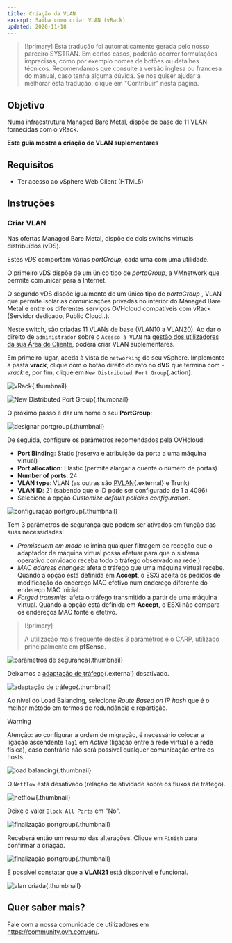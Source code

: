 ```yaml
---
title: Criação da VLAN
excerpt: Saiba como criar VLAN (vRack)
updated: 2020-11-18
---
```


> [!primary]
> Esta tradução foi automaticamente gerada pelo nosso parceiro SYSTRAN. Em certos casos, poderão ocorrer formulações imprecisas, como por exemplo nomes de botões ou detalhes técnicos. Recomendamos que consulte a versão inglesa ou francesa do manual, caso tenha alguma dúvida. Se nos quiser ajudar a melhorar esta tradução, clique em "Contribuir" nesta página.
>

## Objetivo

Numa infraestrutura Managed Bare Metal, dispõe de base de 11 VLAN fornecidas com o vRack.

**Este guia mostra a criação de VLAN suplementares**

## Requisitos

- Ter acesso ao vSphere Web Client (HTML5)

## Instruções

### Criar VLAN

Nas ofertas Managed Bare Metal, dispõe de dois switchs virtuais distribuídos (vDS). 

Estes *vDS* comportam várias *portGroup*, cada uma com uma utilidade.

O primeiro vDS dispõe de um único tipo de *portaGroup*, a VMnetwork que permite comunicar para a Internet.

O segundo vDS dispõe igualmente de um único tipo de *portaGroup* , VLAN que permite isolar as comunicações privadas no interior do Managed Bare Metal e entre os diferentes serviços OVHcloud compatíveis com vRack (Servidor dedicado, Public Cloud..). 

Neste switch, são criadas 11 VLANs de base (VLAN10 a VLAN20). Ao dar o direito de `administrador` sobre o `Acesso à VLAN` na [gestão dos utilizadores da sua Área de Cliente](/pages/cloud/managed-bare-metal/manager-ovhcloud#utilizadores), poderá criar VLAN suplementares.

Em primeiro lugar, aceda à vista de `networking` do seu vSphere. Implemente a pasta **vrack**, clique com o botão direito do rato no **dVS** que termina com *-vrack* e, por fim, clique em `New Distributed Port Group`{.action}.

![vRack](images/07network.png){.thumbnail}

![New Distributed Port Group](images/08network1.png){.thumbnail}

O próximo passo é dar um nome o seu **PortGroup**:

![designar portgroup](images/09network2.png){.thumbnail}

De seguida, configure os parâmetros recomendados pela OVHcloud:

- **Port Binding**: Static (reserva e atribuição da porta a uma máquina virtual)
- **Port allocation**: Elastic (permite alargar a quente o número de portas)
- **Number of ports**: 24
- **VLAN type**: VLAN (as outras são [PVLAN](https://kb.vmware.com/s/article/1010691){.external} e Trunk)
- **VLAN ID**: 21 (sabendo que o ID pode ser configurado de 1 a 4096)
- Selecione a opção *Customize default policies configuration*.

![configuração portgroup](images/10network3.png){.thumbnail}

Tem 3 parâmetros de segurança que podem ser ativados em função das suas necessidades: 

- *Promiscuem em modo* (elimina qualquer filtragem de receção que o adaptador de máquina virtual possa efetuar para que o sistema operativo convidado receba todo o tráfego observado na rede.)
- *MAC address changes*\: afeta o tráfego que uma máquina virtual recebe. Quando a opção está definida em **Accept**, o ESXi aceita os pedidos de modificação do endereço MAC efetivo num endereço diferente do endereço MAC inicial.
- *Forged transmits*\: afeta o tráfego transmitido a partir de uma máquina virtual. Quando a opção está definida em **Accept**, o ESXi não compara os endereços MAC fonte e efetivo.

> [!primary]
>
> A utilização mais frequente destes 3 parâmetros é o CARP, utilizado principalmente em **pfSense**.
> 

![parâmetros de segurança](images/11network4.png){.thumbnail}

Deixamos a [adaptação de tráfego](https://docs.vmware.com/en/VMware-vSphere/6.5/com.vmware.vsphere.networking.doc/GUID-CF01515C-8525-4424-92B5-A982489BACE2.html){.external} desativado.

![adaptação de tráfego](images/12network5.png){.thumbnail}

Ao nível do Load Balancing, selecione *Route Based on IP hash* que é o melhor método em termos de redundância e repartição.

> [!warning]
>
> Atenção: ao configurar a ordem de migração, é necessário colocar a ligação ascendente `lag1` em *Active* (ligação entre a rede virtual e a rede física), caso contrário não será possível qualquer comunicação entre os hosts.
>

![load balancing](images/13network6.png){.thumbnail}

O `Netflow` está desativado (relação de atividade sobre os fluxos de tráfego).

![netflow](images/14network7.png){.thumbnail}

Deixe o valor `Block All Ports` em "No".

![finalização portgroup](images/15network9.png){.thumbnail}

Receberá então um resumo das alterações. Clique em `Finish` para confirmar a criação.

![finalização portgroup](images/16network10.png){.thumbnail}

É possível constatar que a **VLAN21** está disponível e funcional.

![vlan criada](images/17network11.png){.thumbnail}

## Quer saber mais?

Fale com a nossa comunidade de utilizadores em <https://community.ovh.com/en/>.
